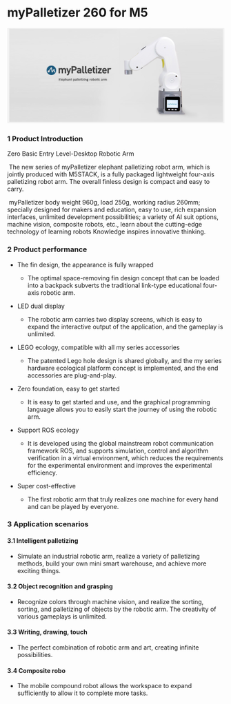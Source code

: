 # **myPalletizer 260 for M5**

![img](../../resourse/2-serialproduct/myP.png) 

### **1 Product Introduction**

Zero Basic Entry Level-Desktop Robotic Arm

​		The new series of myPalletizer elephant palletizing robot arm, which is jointly produced with M5STACK, is a fully packaged lightweight four-axis palletizing robot arm. The overall finless design is compact and easy to carry.

​		myPalletizer body weight 960g, load 250g, working radius 260mm; specially designed for makers and education, easy to use, rich expansion interfaces, unlimited development possibilities; a variety of AI suit options, machine vision, composite robots, etc., learn about the cutting-edge technology of learning robots Knowledge inspires innovative thinking.

### **2 Product performance**

- The fin design, the appearance is fully wrapped
  - The optimal space-removing fin design concept that can be loaded into a backpack subverts the traditional link-type educational four-axis robotic arm.

- LED dual display
  - The robotic arm carries two display screens, which is easy to expand the interactive output of the application, and the gameplay is unlimited.

- LEGO ecology, compatible with all my series accessories
  - The patented Lego hole design is shared globally, and the my series hardware ecological platform concept is implemented, and the end accessories are plug-and-play.

- Zero foundation, easy to get started
  - It is easy to get started and use, and the graphical programming language allows you to easily start the journey of using the robotic arm.

- Support ROS ecology
  - It is developed using the global mainstream robot communication framework ROS, and supports simulation, control and algorithm verification in a virtual environment, which reduces the requirements for the experimental environment and improves the experimental efficiency.

- Super cost-effective
  - The first robotic arm that truly realizes one machine for every hand and can be played by everyone.

### **3 Application scenarios**

#### **3.1 Intelligent palletizing**

- Simulate an industrial robotic arm, realize a variety of palletizing methods, build your own mini smart warehouse, and achieve more exciting things.

#### **3.2 Object recognition and grasping**

- Recognize colors through machine vision, and realize the sorting, sorting, and palletizing of objects by the robotic arm. The creativity of various gameplays is unlimited.

#### **3.3 Writing, drawing, touch**

- The perfect combination of robotic arm and art, creating infinite possibilities.

#### **3.4 Composite robo**

- The mobile compound robot allows the workspace to expand sufficiently to allow it to complete more tasks.

 